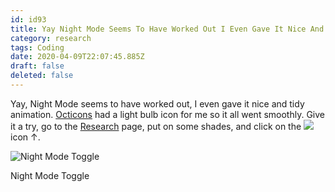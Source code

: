```yaml
---
id: id93
title: Yay Night Mode Seems To Have Worked Out I Even Gave It Nice And Tidy Animation Had A Light Bulb Icon For Me So It All Went S...
category: research
tags: Coding
date: 2020-04-09T22:07:45.885Z
draft: false
deleted: false
---
```


Yay, Night Mode seems to have worked out, I even gave it nice and tidy animation. [Octicons][1] had a light bulb icon for me so it all went smoothly. Give it a try, go to the [Research][2] page, put on some shades, and click on the ![](icons/light-bulb.svg) icon ↑.

![Night Mode Toggle](research/bulb.png)

Night Mode Toggle

[1]: https://octicons.github.com/
[2]: /research